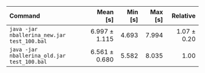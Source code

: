 | Command | Mean [s] | Min [s] | Max [s] | Relative |
|:---|---:|---:|---:|---:|
| `java -jar nballerina_new.jar test_100.bal` | 6.997 ± 1.115 | 4.693 | 7.994 | 1.07 ± 0.20 |
| `java -jar nballerina_old.jar test_100.bal` | 6.561 ± 0.680 | 5.582 | 8.035 | 1.00 |
